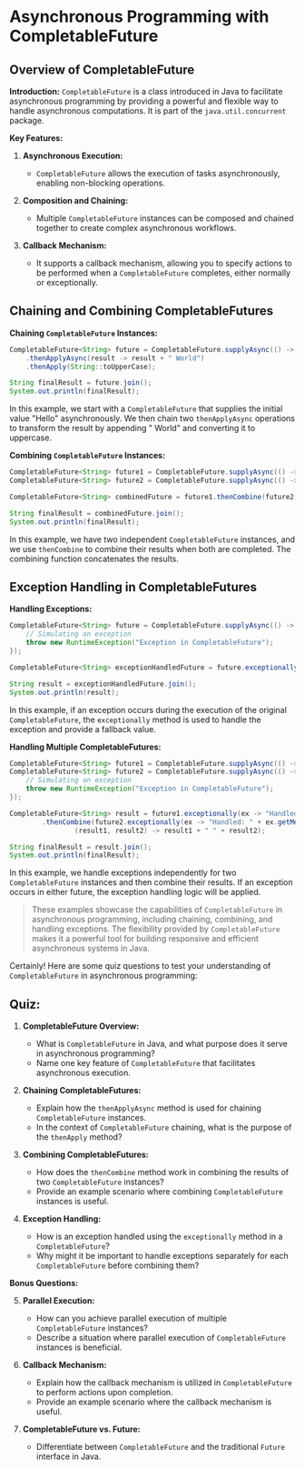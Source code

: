 # Asynchronous Programming with CompletableFuture

## Overview of CompletableFuture

**Introduction:** `CompletableFuture` is a class introduced in Java to facilitate asynchronous programming by providing a powerful and flexible way to handle asynchronous computations. It is part of the `java.util.concurrent` package.

**Key Features:**

1.  **Asynchronous Execution:**
    
    *   `CompletableFuture` allows the execution of tasks asynchronously, enabling non-blocking operations.
2.  **Composition and Chaining:**
    
    *   Multiple `CompletableFuture` instances can be composed and chained together to create complex asynchronous workflows.
3.  **Callback Mechanism:**
    
    *   It supports a callback mechanism, allowing you to specify actions to be performed when a `CompletableFuture` completes, either normally or exceptionally.

## Chaining and Combining CompletableFutures

**Chaining `CompletableFuture` Instances:**

```java
CompletableFuture<String> future = CompletableFuture.supplyAsync(() -> "Hello")
    .thenApplyAsync(result -> result + " World")
    .thenApply(String::toUpperCase);

String finalResult = future.join();
System.out.println(finalResult);

```
In this example, we start with a `CompletableFuture` that supplies the initial value "Hello" asynchronously. We then chain two `thenApplyAsync` operations to transform the result by appending " World" and converting it to uppercase.

**Combining `CompletableFuture` Instances:**

```java
CompletableFuture<String> future1 = CompletableFuture.supplyAsync(() -> "Hello");
CompletableFuture<String> future2 = CompletableFuture.supplyAsync(() -> " World");

CompletableFuture<String> combinedFuture = future1.thenCombine(future2, (result1, result2) -> result1 + result2);

String finalResult = combinedFuture.join();
System.out.println(finalResult);

```
In this example, we have two independent `CompletableFuture` instances, and we use `thenCombine` to combine their results when both are completed. The combining function concatenates the results.

## Exception Handling in CompletableFutures

**Handling Exceptions:**

```java
CompletableFuture<String> future = CompletableFuture.supplyAsync(() -> {
    // Simulating an exception
    throw new RuntimeException("Exception in CompletableFuture");
});

CompletableFuture<String> exceptionHandledFuture = future.exceptionally(ex -> "Handled: " + ex.getMessage());

String result = exceptionHandledFuture.join();
System.out.println(result);

```
In this example, if an exception occurs during the execution of the original `CompletableFuture`, the `exceptionally` method is used to handle the exception and provide a fallback value.

**Handling Multiple CompletableFutures:**

```java
CompletableFuture<String> future1 = CompletableFuture.supplyAsync(() -> "Hello");
CompletableFuture<String> future2 = CompletableFuture.supplyAsync(() -> {
    // Simulating an exception
    throw new RuntimeException("Exception in CompletableFuture");
});

CompletableFuture<String> result = future1.exceptionally(ex -> "Handled: " + ex.getMessage())
        .thenCombine(future2.exceptionally(ex -> "Handled: " + ex.getMessage()),
                (result1, result2) -> result1 + " " + result2);

String finalResult = result.join();
System.out.println(finalResult);

```
In this example, we handle exceptions independently for two `CompletableFuture` instances and then combine their results. If an exception occurs in either future, the exception handling logic will be applied.

> These examples showcase the capabilities of `CompletableFuture` in asynchronous programming, including chaining, combining, and handling exceptions.
> The flexibility provided by `CompletableFuture` makes it a powerful tool for building responsive and efficient asynchronous systems in Java.

Certainly! Here are some quiz questions to test your understanding of `CompletableFuture` in asynchronous programming:

## Quiz:

1.  **CompletableFuture Overview:**
    
    *   What is `CompletableFuture` in Java, and what purpose does it serve in asynchronous programming?
    *   Name one key feature of `CompletableFuture` that facilitates asynchronous execution.
2.  **Chaining CompletableFutures:**
    
    *   Explain how the `thenApplyAsync` method is used for chaining `CompletableFuture` instances.
    *   In the context of `CompletableFuture` chaining, what is the purpose of the `thenApply` method?
3.  **Combining CompletableFutures:**
    
    *   How does the `thenCombine` method work in combining the results of two `CompletableFuture` instances?
    *   Provide an example scenario where combining `CompletableFuture` instances is useful.
4.  **Exception Handling:**
    
    *   How is an exception handled using the `exceptionally` method in a `CompletableFuture`?
    *   Why might it be important to handle exceptions separately for each `CompletableFuture` before combining them?

**Bonus Questions:**

5.  **Parallel Execution:**
    
    *   How can you achieve parallel execution of multiple `CompletableFuture` instances?
    *   Describe a situation where parallel execution of `CompletableFuture` instances is beneficial.
6.  **Callback Mechanism:**
    
    *   Explain how the callback mechanism is utilized in `CompletableFuture` to perform actions upon completion.
    *   Provide an example scenario where the callback mechanism is useful.
7.  **CompletableFuture vs. Future:**
    
    *   Differentiate between `CompletableFuture` and the traditional `Future` interface in Java.
